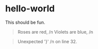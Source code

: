 # hello-world
This should be fun.

> Roses are red, /n
> Violets are blue, /n

> Unexpected '}' /n 
> on line 32.

